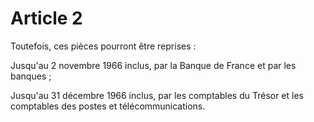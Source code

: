 # Article 2

Toutefois, ces pièces pourront être reprises :

Jusqu'au 2 novembre 1966 inclus, par la Banque de France et par les banques ;

Jusqu'au 31 décembre 1966 inclus, par les comptables du Trésor et les comptables des postes et télécommunications.
